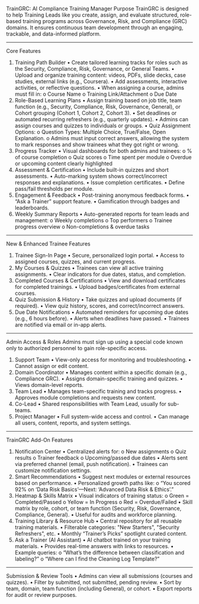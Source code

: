 TrainGRC: AI Compliance Training Manager
Purpose
TrainGRC is designed to help Training Leads like you create, assign, and evaluate structured, role-based training programs across Governance, Risk, and Compliance (GRC) domains. It ensures continuous team development through an engaging, trackable, and data-informed platform.
________________________________________
Core Features
1. Training Path Builder
•	Create tailored learning tracks for roles such as the Security, Compliance, Risk, Governance, or General Teams.
•	Upload and organize training content: videos, PDFs, slide decks, case studies, external links (e.g., Coursera).
•	Add assessments, interactive activities, or reflective questions.
•	When assigning a course, admins must fill in:
o	Course Name
o	Training Link/Attachment
o	Due Date
2. Role-Based Learning Plans
•	Assign training based on job title, team function (e.g., Security, Compliance, Risk, Governance, General), or Cohort grouping (Cohort 1, Cohort 2, Cohort 3).
•	Set deadlines or automated recurring refreshers (e.g., quarterly updates).
•	Admins can assign courses and quizzes to individuals or groups.
•	Quiz Assignment Options:
o	Question Types: Multiple Choice, True/False, Open Explanation.
o	Admins must input correct answers, allowing the system to mark responses and show trainees what they got right or wrong.
3. Progress Tracker
•	Visual dashboards for both admins and trainees:
o	% of course completion
o	Quiz scores
o	Time spent per module
o	Overdue or upcoming content clearly highlighted
4. Assessment & Certification
•	Include built-in quizzes and short assessments.
•	Auto-marking system shows correct/incorrect responses and explanations.
•	Issue completion certificates.
•	Define pass/fail thresholds per module.
5. Engagement & Feedback
•	Post-training anonymous feedback forms.
•	“Ask a Trainer” support feature.
•	Gamification through badges and leaderboards.
6. Weekly Summary Reports
•	Auto-generated reports for team leads and management:
o	Weekly completions
o	Top performers
o	Trainee progress overview
o	Non-completions & overdue tasks
________________________________________
New & Enhanced Trainee Features
1. Trainee Sign-In Page
•	Secure, personalized login portal.
•	Access to assigned courses, quizzes, and current progress.
2. My Courses & Quizzes
•	Trainees can view all active training assignments.
•	Clear indicators for due dates, status, and completion.
3. Completed Courses & Certifications
•	View and download certificates for completed trainings.
•	Upload badges/certificates from external courses.
4. Quiz Submission & History
•	Take quizzes and upload documents (if required).
•	View quiz history, scores, and correct/incorrect answers.
5. Due Date Notifications
•	Automated reminders for upcoming due dates (e.g., 6 hours before).
•	Alerts when deadlines have passed.
•	Trainees are notified via email or in-app alerts.
________________________________________
Admin Access & Roles
Admins must sign up using a special code known only to authorized personnel to gain role-specific access.
1. Support Team
•	View-only access for monitoring and troubleshooting.
•	Cannot assign or edit content.
2. Domain Coordinator
•	Manages content within a specific domain (e.g., Compliance GRC).
•	Assigns domain-specific training and quizzes.
•	Views domain-level reports.
3. Team Lead
•	Manages team-specific training and tracks progress.
•	Approves module completions and requests new content.
4. Co-Lead
•	Shared responsibilities with Team Lead, usually for sub-teams.
5. Project Manager
•	Full system-wide access and control.
•	Can manage all users, content, reports, and system settings.
________________________________________
TrainGRC Add-On Features
1. Notification Center
•	Centralized alerts for:
o	New assignments
o	Quiz results
o	Trainer feedback
o	Upcoming/passed due dates
•	Alerts sent via preferred channel (email, push notification).
•	Trainees can customize notification settings.
2. Smart Recommendations
•	Suggest next modules or external resources based on performance.
•	Personalized growth paths like:
o	“You scored 92% on ‘Data Risk Basics’—Next: ‘Advanced Data Risk & Ethics’.”
3. Heatmap & Skills Matrix
•	Visual indicators of training status:
o	Green = Completed/Passed
o	Yellow = In Progress
o	Red = Overdue/Failed
•	Skill matrix by role, cohort, or team function (Security, Risk, Governance, Compliance, General).
•	Useful for audits and workforce planning.
4. Training Library & Resource Hub
•	Central repository for all reusable training materials.
•	Filterable categories: "New Starters", "Security Refreshers", etc.
•	Monthly “Trainer’s Picks” spotlight curated content.
5. Ask a Trainer (AI Assistant)
•	AI chatbot trained on your training materials.
•	Provides real-time answers with links to resources.
•	Example queries:
o	“What’s the difference between classification and labeling?”
o	“Where can I find the Cleaning Log Template?”
________________________________________
Submission & Review Tools
•	Admins can view all submissions (courses and quizzes).
•	Filter by submitted, not submitted, pending review.
•	Sort by team, domain, team function (including General), or cohort.
•	Export reports for audit or review purposes.
